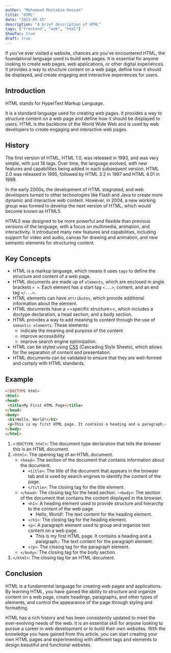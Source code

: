 ```yaml
---
author: "Mohammad Mustakim Hassan"
title: "HTML"
date: "2023-05-15"
description: "A brief description of HTML"
tags: ["frontend", "web", "html"]
ShowToc: true
draft: true
---
```

If you've ever visited a website, chances are you've encountered HTML, the foundational language used to build web pages. It is essential for anyone looking to create web pages, web applications, or other digital experiences. It provides a way to structure content on a web page, define how it should be displayed, and create engaging and interactive experiences for users.

## Introduction

HTML stands for HyperText Markup Language.

It is a standard language used for creating web pages. It provides a way to structure content on a web page and define how it should be displayed to users. HTML is the backbone of the World Wide Web and is used by web developers to create engaging and interactive web pages.

## History

The first version of HTML, HTML 1.0, was released in 1993, and was very simple, with just 18 tags. Over time, the language evolved, with new features and capabilities being added in each subsequent version. HTML 2.0 was released in 1995, followed by HTML 3.2 in 1997 and HTML 4.01 in 1999.

In the early 2000s, the development of HTML stagnated, and web developers turned to other technologies like Flash and Java to create more dynamic and interactive web content. However, in 2004, a new working group was formed to develop the next version of HTML, which would become known as HTML5.

HTML5 was designed to be more powerful and flexible than previous versions of the language, with a focus on multimedia, animation, and interactivity. It introduced many new features and capabilities, including support for video and audio, canvas for drawing and animation, and new semantic elements for structuring content.

## Key Concepts

- HTML is a markup language, which means it uses `tags` to define the structure and content of a web page.
- HTML documents are made up of `elements`, which are enclosed in angle brackets `< >`. Each element has a start tag `<...>`, content, and an end tag `</...>`.
- HTML elements can have `attributes`, which provide additional information about the element.
- HTML documents have a ==specific structure==, which includes a doctype declaration, a head section, and a body section.
- HTML provides a way to add meaning to content through the use of `semantic elements`. These elements:
  - indicate the meaning and purpose of the content
  - improve accessibility
  - improve search engine optimization.
- HTML can be styled using [CSS](css) (Cascading Style Sheets), which allows for the separation of content and presentation.
- HTML documents can be validated to ensure that they are well-formed and comply with HTML standards.

## Example

```html
<!DOCTYPE html>
<html>
<head>
 <title>My First HTML Page</title>
</head>
<body>
 <h1>Hello, World!</h1>
 <p>This is my first HTML page. It contains a heading and a paragraph.</p>
</body>
</html>
```

1. `<!DOCTYPE html>`: The document type declaration that tells the browser this is an HTML document.
2. `<html>`: The opening tag of an HTML document.
   - `<head>`: The section of the document that contains information about the document.
     - `<title>`: The title of the document that appears in the browser tab and is used by search engines to identify the content of the page.
     - `</title>`: The closing tag for the title element.
   - `</head>`: The closing tag for the head section.
   -`<body>`: The section of the document that contains the content displayed in the browser.
     - `<h1>`: A heading element used to provide structure and hierarchy to the content of the web page.
       - Hello, World!: The text content for the heading element.
     - `</h1>`: The closing tag for the heading element.
     - `<p>`: A paragraph element used to group and organize text content on a web page.
       - This is my first HTML page. It contains a heading and a paragraph.: The text content for the paragraph element.
     - `</p>`: The closing tag for the paragraph element.
   - `</body>`: The closing tag for the body section.
3. `</html>`: The closing tag for an HTML document.

## Conclusion

HTML is a fundamental language for creating web pages and applications. By learning HTML, you have gained the ability to structure and organize content on a web page, create headings, paragraphs, and other types of elements, and control the appearance of the page through styling and formatting.

HTML has a rich history and has been consistently updated to meet the ever-evolving needs of the web. It is an essential skill for anyone looking to pursue a career in web development or to build their own websites. With the knowledge you have gained from this article, you can start creating your own HTML pages and experimenting with different tags and elements to design beautiful and functional websites.
